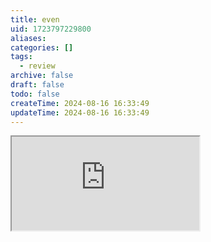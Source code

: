 ```yaml
---
title: even
uid: 1723797229800
aliases:
categories: []
tags:
  - review
archive: false
draft: false
todo: false
createTime: 2024-08-16 16:33:49
updateTime: 2024-08-16 16:33:49
---
```


<iframe
  class="iframe_full"
  src="https://dict.youdao.com/result?word=even&lang=en"
>
</iframe>
